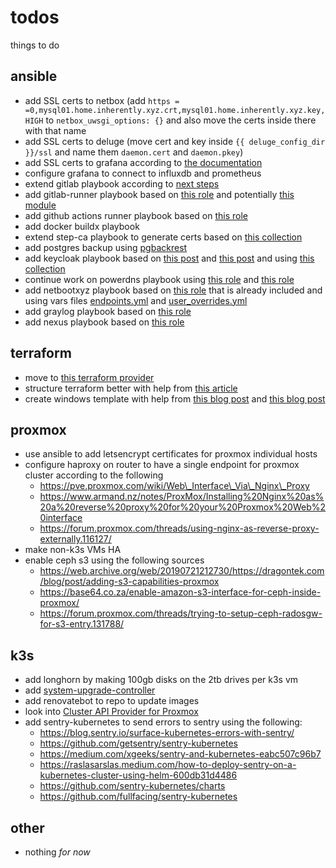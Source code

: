 # todos
things to do

## ansible
- add SSL certs to netbox (add `https = =0,mysql01.home.inherently.xyz.crt,mysql01.home.inherently.xyz.key,HIGH` to `netbox_uwsgi_options: {}` and also move the certs inside there with that name
- add SSL certs to deluge (move cert and key inside `{{ deluge_config_dir }}/ssl` and name them `daemon.cert` and `daemon.pkey`)
- add SSL certs to grafana according to [the documentation](https://grafana.com/docs/grafana/latest/setup-grafana/set-up-https/)
- configure grafana to connect to influxdb and prometheus
- extend gitlab playbook according to [next steps](https://docs.gitlab.com/ee/install/next_steps.html)
- add gitlab-runner playbook based on [this role](https://github.com/riemers/ansible-gitlab-runner) and potentially [this module](https://docs.ansible.com/ansible/latest/collections/community/general/gitlab_runner_module.html)
- add github actions runner playbook based on [this role](https://github.com/MonolithProjects/ansible-github_actions_runner)
- add docker buildx playbook
- extend step-ca playbook to generate certs based on [this collection](https://github.com/maxhoesel-ansible/ansible-collection-smallstep)
- add postgres backup using [pgbackrest](https://bun.uptrace.dev/postgres/pgbackrest-s3-backups.html)
- add keycloak playbook based on [this post](https://developers.redhat.com/articles/2023/02/20/automate-your-sso-ansible-and-keycloak) and [this post](https://developers.redhat.com/articles/2022/04/20/deploy-keycloak-single-sign-ansible) and using [this collection](https://github.com/ansible-middleware/keycloak)
- continue work on powerdns playbook using [this role](https://github.com/PowerDNS/pdns-ansible) and [this role](https://github.com/PowerDNS/pdns_recursor-ansible)
- add netbootxyz playbook based on [this role](https://github.com/netbootxyz/netboot.xyz/tree/2.0.77/roles/netbootxyz) that is already included and using vars files [endpoints.yml](https://github.com/netbootxyz/netboot.xyz/blob/2.0.77/endpoints.yml) and [user\_overrides.yml](https://github.com/netbootxyz/netboot.xyz/blob/2.0.77/user_overrides.yml)
- add graylog playbook based on [this role](https://github.com/Graylog2/graylog-ansible-role)
- add nexus playbook based on [this role](https://github.com/ansible-ThoTeam/nexus3-oss)

## terraform
- move to [this terraform provider](https://github.com/bpg/terraform-provider-proxmox)
- structure terraform better with help from [this article](https://12ft.io/proxy?q=https%3A%2F%2Fmedium.com%2Fcodex%2Fterraform-best-practices-limit-resources-in-your-project-a3f3275f7bbf)
- create windows template with help from [this blog post](https://yetiops.net/posts/proxmox-terraform-cloudinit-windows/) and [this blog post](https://blog.sunshower.io/2021/02/22/building-a-home-cloud-with-proxmox-dns-terraform/)

## proxmox
- use ansible to add letsencrypt certificates for proxmox individual hosts
- configure haproxy on router to have a single endpoint for proxmox cluster according to the following
	* https://pve.proxmox.com/wiki/Web\_Interface\_Via\_Nginx\_Proxy
	* https://www.armand.nz/notes/ProxMox/Installing%20Nginx%20as%20a%20reverse%20proxy%20for%20your%20Proxmox%20Web%20interface
	* https://forum.proxmox.com/threads/using-nginx-as-reverse-proxy-externally.116127/
- make non-k3s VMs HA
- enable ceph s3 using the following sources
	* https://web.archive.org/web/20190721212730/https://dragontek.com/blog/post/adding-s3-capabilities-proxmox
	* https://base64.co.za/enable-amazon-s3-interface-for-ceph-inside-proxmox/
	* https://forum.proxmox.com/threads/trying-to-setup-ceph-radosgw-for-s3-entry.131788/

## k3s
- add longhorn by making 100gb disks on the 2tb drives per k3s vm
- add [system-upgrade-controller](https://github.com/rancher/system-upgrade-controller)
- add renovatebot to repo to update images
- look into [Cluster API Provider for Proxmox](https://github.com/ionos-cloud/cluster-api-provider-proxmox)
- add sentry-kubernetes to send errors to sentry using the following:
	* https://blog.sentry.io/surface-kubernetes-errors-with-sentry/
	* https://github.com/getsentry/sentry-kubernetes
	* https://medium.com/xgeeks/sentry-and-kubernetes-eabc507c96b7
	* https://raslasarslas.medium.com/how-to-deploy-sentry-on-a-kubernetes-cluster-using-helm-600db31d4486
	* https://github.com/sentry-kubernetes/charts
	* https://github.com/fullfacing/sentry-kubernetes

## other
- nothing _for now_
